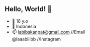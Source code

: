 ## Hello, World! 👋

- 🧑 16 y.o
- 🌱 Indonesia
- 📫 labibskanpat@gmail.com //Email<br>      @laaabiiibb           //Instagram
